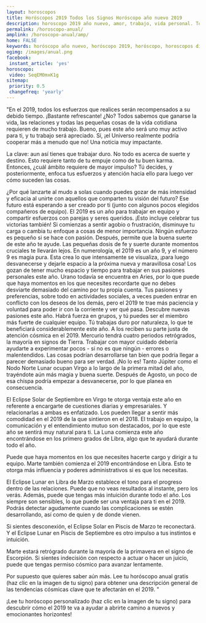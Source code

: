 ```yaml
---
layout: horoscopos
title: Horóscopos 2019 Todos los Signos Horóscopo año nuevo 2019 
description: horoscopo 2019 año nuevo, amor, trabajo, vida personal. Todas las predicciones para aries, cancer, libra, virgo, capricornio, leo, sagitario, escorpio, piscis, acuario, geminis, tauro, gratis. Disfruta este año nuevo.
permalink: /horoscopo-anual/
amplink: /horoscopo-anual/amp/
home: FALSE
keywords: horóscopo año nuevo, horóscopo 2019, horóscopo, horoscopos diarios gratis del dia de hoy, horóscopo diario gratis,horóscopo ano nuevo 2019, horóscopo esperanza gracia, horoscopo 2019, horoscop, horóscopos gratis, horoscopo , horoscopo 2019 gratis, aries, cancer, libra, virgo, capricornio, leo, sagitario, escorpio, piscis, acuario, geminis, tauro, Tarot, Astrologia, Zodíaco, , horoscopo gratis,tarot en femenino,videncia gratuita,horoscopos gratuitos,horóscopos, astrologia,videncia gratis
ogimg: /images/anual.png
facebook:
 instant_article: 'yes'
horoscopo:
 video: SeqEM0mxK1g
sitemap:
 priority: 0.5
 changefreq: 'yearly'
---
```




"En el 2019, todos los esfuerzos que realices serán recompensados a su debido tiempo. ¡Bastante refrescante! ¿No? Todos sabemos que ganarse la vida, las relaciones y todas las pequeñas cosas de la vida cotidiana requieren de mucho trabajo. Bueno, pues este año será uno muy activo para ti, y tu trabajo será apreciado. Sí, ¡el Universo realmente podría cooperar más a menudo que no! Una noticia muy impactante.

La clave: aun así tienes que trabajar duro. No todo es acerca de suerte y destino. Esto requiere tanto de tu empuje como de tu buen karma. Entonces, ¿cuál ámbito requiere de mayor impulso? Tú decides, y posteriormente, enfoca tus esfuerzos y atención hacia ello para luego ver cómo suceden las cosas.

¿Por qué lanzarte al mudo a solas cuando puedes gozar de más intensidad y eficacia al unirte con aquellos que comparten tu visión del futuro? Ese futuro está esperando a ser creado por ti (junto con algunos pocos elegidos compañeros de equipo). El 2019 es un año para trabajar en equipo y compartir esfuerzos con parejas y seres queridos. ¡Esto incluye celebrar tus victorias también!
 Si comienzas a sentir agobio o frustración, disminuye tu carga o cambia tu enfoque a cosas de menor importancia. Ningún esfuerzo es pequeño si se hace con pasión. Después, permite que la buena suerte de este año te ayude. Las pequeñas dosis de fe y suerte durante momentos cruciales te llevarán lejos.
En numerología, el 2019 es un año 9, y el número 9 es magia pura. Esta crea lo que intensamente se visualiza, ¡para luego desvanecerse y dejarle espacio a la próxima nueva y maravillosa cosa!
Los gozan de tener mucho espacio y tiempo para trabajar en sus pasiones personales este año. Urano todavía se encuentra en Aries, por lo que puede que haya momentos en los que necesites recordarte que no debes desviarte demasiado del camino por tu propia cuenta.
Tus pasiones y preferencias, sobre todo en actividades sociales, a veces pueden entrar en conflicto con los deseos de los demás, pero el 2019 te trae más paciencia y voluntad para poder ir con la corriente y ver qué pasa. Descubre nuevas pasiones este año.
Habrá fuerza en grupos, y tú puedes ser el miembro más fuerte de cualquier equipo. Tú trabajas duro por naturaleza, lo que te beneficiará considerablemente este año.
A los reciben su parte justa de atención cósmica en el 2019. Mercurio tendrá cuatro periodos retrógrados, la mayoría en signos de Tierra. Trabajar con mayor cuidado debería ayudarte a experimentar pocos - si no es que ningún - errores o malentendidos. Las cosas podrían desarrollarse tan bien que podría llegar a parecer demasiado bueno para ser verdad. ¡No lo es!
Tanto Júpiter como el Nodo Norte Lunar ocupan Virgo a lo largo de la primera mitad del año, trayéndote aún más magia y buena suerte. Después de Agosto, un poco de esa chispa podría empezar a desvanecerse, por lo que planea en consecuencia.

El Eclipse Solar de Septiembre en Virgo te otorga ventaja este año en referente a encargarte de cuestiones diarias y empresariales. Y relacionarlas a ambas es enfatizado.
Los pueden llegar a sentir más comodidad en el 2019 de la que sintieron en el 2018. El trabajo en equipo, la comunicación y el entendimiento mutuo son destacados, por lo que este año se sentirá muy natural para ti. La Luna comienza este año encontrándose en los primero grados de Libra, algo que te ayudará durante todo el año.

Puede que haya momentos en los que necesites hacerte cargo y dirigir a tu equipo. Marte también  comienza el 2019 encontrándose en Libra. Esto te otorga más influencia y poderes administrativos si es que los necesitas.

El Eclipse Lunar en Libra de Marzo establece el tono para el progreso dentro de las relaciones. Puede que no veas resultados al instante, pero los verás. Además, puede que tengas más intuición durante todo el año.
Los siempre son sensibles, lo que puede ser una ventaja para ti en el 2019. Podrás detectar agudamente cuando las complicaciones se estén desarrollando, así como de quien y de donde vienen.    

Si sientes desconexión, el Eclipse Solar en Piscis de Marzo te reconectará. Y el Eclipse Lunar en Piscis de Septiembre es otro impulso a tus instintos e intuición.

Marte estará retrógrado durante la mayoría de la primavera en el signo de Escorpión. Si sientes indecisión con respecto a actuar o hacer un juicio, puede que tengas permiso cósmico para avanzar lentamente.

Por supuesto que quieres saber aún más. Lee tu horóscopo anual gratis (haz clic en la imagen de tu signo) para obtener una descripción general de las tendencias cósmicas clave que te afectarán en el 2019. 
		"

¡Lee tu horóscopo personalizado (haz clic en la imagen de tu signo) para descubrir cómo el 2019 te va a ayudar a abrirte camino a nuevos y emocionantes horizontes! 
        
